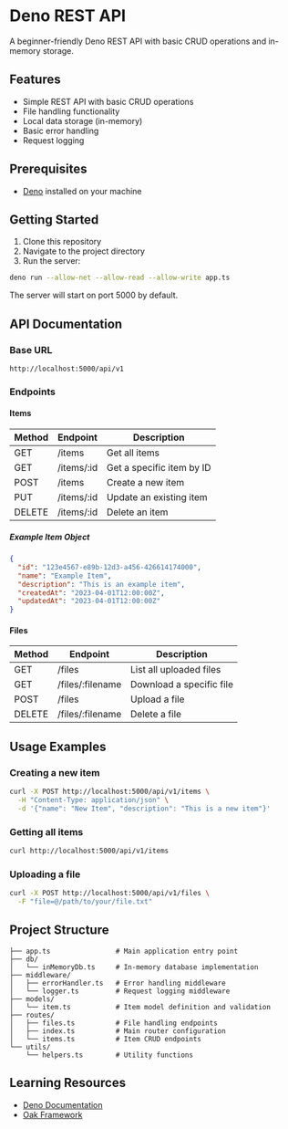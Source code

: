 # Deno REST API

A beginner-friendly Deno REST API with basic CRUD operations and in-memory storage.

## Features

- Simple REST API with basic CRUD operations
- File handling functionality
- Local data storage (in-memory)
- Basic error handling
- Request logging

## Prerequisites

- [Deno](https://deno.land/) installed on your machine

## Getting Started

1. Clone this repository
2. Navigate to the project directory
3. Run the server:

```bash
deno run --allow-net --allow-read --allow-write app.ts
```

The server will start on port 5000 by default.

## API Documentation

### Base URL

```
http://localhost:5000/api/v1
```

### Endpoints

#### Items

| Method | Endpoint        | Description                       |
|--------|-----------------|-----------------------------------|
| GET    | /items          | Get all items                     |
| GET    | /items/:id      | Get a specific item by ID         |
| POST   | /items          | Create a new item                 |
| PUT    | /items/:id      | Update an existing item           |
| DELETE | /items/:id      | Delete an item                    |

##### Example Item Object

```json
{
  "id": "123e4567-e89b-12d3-a456-426614174000",
  "name": "Example Item",
  "description": "This is an example item",
  "createdAt": "2023-04-01T12:00:00Z",
  "updatedAt": "2023-04-01T12:00:00Z"
}
```

#### Files

| Method | Endpoint        | Description                       |
|--------|-----------------|-----------------------------------|
| GET    | /files          | List all uploaded files           |
| GET    | /files/:filename| Download a specific file          |
| POST   | /files          | Upload a file                     |
| DELETE | /files/:filename| Delete a file                     |

## Usage Examples

### Creating a new item

```bash
curl -X POST http://localhost:5000/api/v1/items \
  -H "Content-Type: application/json" \
  -d '{"name": "New Item", "description": "This is a new item"}'
```

### Getting all items

```bash
curl http://localhost:5000/api/v1/items
```

### Uploading a file

```bash
curl -X POST http://localhost:5000/api/v1/files \
  -F "file=@/path/to/your/file.txt"
```

## Project Structure

```
├── app.ts                # Main application entry point
├── db/
│   └── inMemoryDb.ts     # In-memory database implementation
├── middleware/
│   ├── errorHandler.ts   # Error handling middleware
│   └── logger.ts         # Request logging middleware
├── models/
│   └── item.ts           # Item model definition and validation
├── routes/
│   ├── files.ts          # File handling endpoints
│   ├── index.ts          # Main router configuration
│   └── items.ts          # Item CRUD endpoints
└── utils/
    └── helpers.ts        # Utility functions
```

## Learning Resources

- [Deno Documentation](https://deno.land/manual)
- [Oak Framework](https://deno.land/x/oak)
